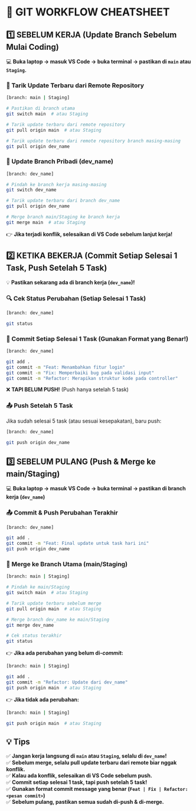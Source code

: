 # 📌 **GIT WORKFLOW CHEATSHEET**

## **1️⃣ SEBELUM KERJA (Update Branch Sebelum Mulai Coding)**

💻 **Buka laptop → masuk VS Code → buka terminal → pastikan di `main` atau `Staging`.**

### **🔄 Tarik Update Terbaru dari Remote Repository**

```sh
[branch: main | Staging]

# Pastikan di branch utama
git switch main  # atau Staging

# Tarik update terbaru dari remote repository
git pull origin main  # atau Staging

# Tarik update terbaru dari remote repository branch masing-masing
git pull origin dev_name
```

### **🔄 Update Branch Pribadi (dev_name)**

```sh
[branch: dev_name]

# Pindah ke branch kerja masing-masing
git switch dev_name

# Tarik update terbaru dari branch dev_name
git pull origin dev_name

# Merge branch main/Staging ke branch kerja
git merge main  # atau Staging
```

👉 **Jika terjadi konflik, selesaikan di VS Code sebelum lanjut kerja!**

## **2️⃣ KETIKA BEKERJA (Commit Setiap Selesai 1 Task, Push Setelah 5 Task)**

💡 **Pastikan sekarang ada di branch kerja (`dev_name`)!**

### **🔍 Cek Status Perubahan (Setiap Selesai 1 Task)**

```sh
[branch: dev_name]

git status
```

### **📌 Commit Setiap Selesai 1 Task (Gunakan Format yang Benar!)**

```sh
[branch: dev_name]

git add .
git commit -m "Feat: Menambahkan fitur login"
git commit -m "Fix: Memperbaiki bug pada validasi input"
git commit -m "Refactor: Merapikan struktur kode pada controller"
```

❌ **TAPI BELUM PUSH!** (Push hanya setelah 5 task)

### **📤 Push Setelah 5 Task**

Jika sudah selesai 5 task (atau sesuai kesepakatan), baru push:

```sh
[branch: dev_name]

git push origin dev_name
```

## **3️⃣ SEBELUM PULANG (Push & Merge ke main/Staging)**

💻 **Buka laptop → masuk VS Code → buka terminal → pastikan di branch kerja (`dev_name`)**

### **📤 Commit & Push Perubahan Terakhir**

```sh
[branch: dev_name]

git add .
git commit -m "Feat: Final update untuk task hari ini"
git push origin dev_name
```

### **🔄 Merge ke Branch Utama (main/Staging)**

```sh
[branch: main | Staging]

# Pindah ke main/Staging
git switch main  # atau Staging

# Tarik update terbaru sebelum merge
git pull origin main  # atau Staging

# Merge branch dev_name ke main/Staging
git merge dev_name

# Cek status terakhir
git status
```

👉 **Jika ada perubahan yang belum di-<i>commit</i>:**

```sh
[branch: main | Staging]

git add .
git commit -m "Refactor: Update dari dev_name"
git push origin main  # atau Staging
```

👉 **Jika tidak ada perubahan:**

```sh
[branch: main | Staging]

git push origin main  # atau Staging
```

## **💡 Tips**

✅ **Jangan kerja langsung di `main` atau `Staging`, selalu di `dev_name`!**  
✅ **Sebelum merge, selalu pull update terbaru dari remote biar nggak konflik.**  
✅ **Kalau ada konflik, selesaikan di VS Code sebelum push.**  
✅ **Commit setiap selesai 1 task, tapi push setelah 5 task!**  
✅ **Gunakan format commit message yang benar (`Feat | Fix | Refactor: <pesan commit>`)**  
✅ **Sebelum pulang, pastikan semua sudah di-push & di-merge.**
